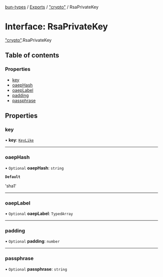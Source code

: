 [bun-types](https://oven-sh.github.io/bun-types/README.md) / [Exports](https://oven-sh.github.io/bun-types/modules.md) / ["crypto"](https://oven-sh.github.io/bun-types/modules/crypto_.md) / RsaPrivateKey

# Interface: RsaPrivateKey

["crypto"](https://oven-sh.github.io/bun-types/modules/crypto_.md).RsaPrivateKey

## Table of contents

### Properties

- [key](https://oven-sh.github.io/bun-types/interfaces/crypto_.RsaPrivateKey.md#key)
- [oaepHash](https://oven-sh.github.io/bun-types/interfaces/crypto_.RsaPrivateKey.md#oaephash)
- [oaepLabel](https://oven-sh.github.io/bun-types/interfaces/crypto_.RsaPrivateKey.md#oaeplabel)
- [padding](https://oven-sh.github.io/bun-types/interfaces/crypto_.RsaPrivateKey.md#padding)
- [passphrase](https://oven-sh.github.io/bun-types/interfaces/crypto_.RsaPrivateKey.md#passphrase)

## Properties

### key

• **key**: [`KeyLike`](https://oven-sh.github.io/bun-types/modules/crypto_.md#keylike)

___

### oaepHash

• `Optional` **oaepHash**: `string`

**`Default`**

'sha1'

___

### oaepLabel

• `Optional` **oaepLabel**: `TypedArray`

___

### padding

• `Optional` **padding**: `number`

___

### passphrase

• `Optional` **passphrase**: `string`
